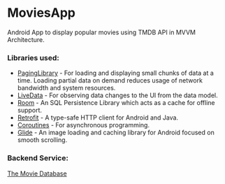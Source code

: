 # MoviesApp
Android App to display popular movies using TMDB API in MVVM Architecture.

### Libraries used:

 - [PagingLibrary](https://developer.android.com/topic/libraries/architecture/paging) - For loading and displaying small chunks of data at a time. Loading partial data on demand reduces usage of network bandwidth and system resources.
 - [LiveData](https://developer.android.com/topic/libraries/architecture/livedata) - For observing data changes to the UI from the data model.
 - [Room](https://developer.android.com/topic/libraries/architecture/room) - An SQL Persistence Library which acts as a cache for offline support.
 - [Retrofit](https://square.github.io/retrofit/) - A type-safe HTTP client for Android and Java.
 - [Coroutines](https://kotlinlang.org/docs/reference/coroutines-overview.html) - For asynchronous programming.
 - [Glide](https://bumptech.github.io/glide/) - An image loading and caching library for Android focused on smooth scrolling.
 
 ### Backend Service:
 [The Movie Database](https://developers.themoviedb.org/3/movies)
